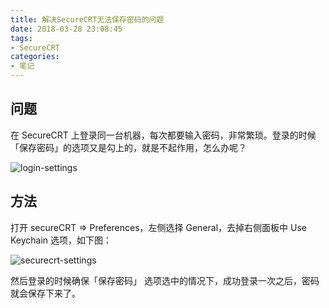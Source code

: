 ```yaml
---
title: 解决SecureCRT无法保存密码的问题
date: 2018-03-28 23:08:45
tags:
- SecureCRT
categories:
- 笔记
---
```


## 问题

在 SecureCRT 上登录同一台机器，每次都要输入密码，非常繁琐。登录的时候「保存密码」的选项又是勾上的，就是不起作用，怎么办呢？

![login-settings](https://ricosmall.oss-cn-shenzhen.aliyuncs.com/securecrt-connect.png)

<!-- more -->

## 方法

打开 secureCRT => Preferences，左侧选择 General，去掉右侧面板中 Use Keychain 选项，如下图：

![securecrt-settings](https://ricosmall.oss-cn-shenzhen.aliyuncs.com/securecrt-settings.png)

然后登录的时候确保「保存密码」 选项选中的情况下，成功登录一次之后，密码就会保存下来了。

